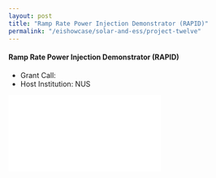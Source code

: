```yaml
---
layout: post
title: "Ramp Rate Power Injection Demonstrator (RAPID)"
permalink: "/eishowcase/solar-and-ess/project-twelve"
---
```

#### Ramp Rate Power Injection Demonstrator (RAPID)
* Grant Call: 
* Host Institution: NUS

<div class="showcase-embed-container">
	<embed type="application/pdf" src="/images/showcase/solar_ess_12.pdf#view=FitH">
</div>